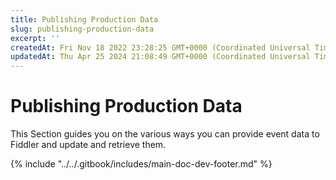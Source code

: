 ```yaml
---
title: Publishing Production Data
slug: publishing-production-data
excerpt: ''
createdAt: Fri Nov 18 2022 23:28:25 GMT+0000 (Coordinated Universal Time)
updatedAt: Thu Apr 25 2024 21:08:49 GMT+0000 (Coordinated Universal Time)
---
```


# Publishing Production Data

This Section guides you on the various ways you can provide event data to Fiddler and update and retrieve them.



{% include "../../.gitbook/includes/main-doc-dev-footer.md" %}
